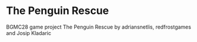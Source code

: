 # The Penguin Rescue
BGMC28 game project The Penguin Rescue by adriansnetlis, redfrostgames and Josip Kladaric
